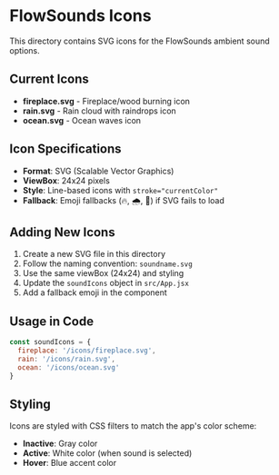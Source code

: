 # FlowSounds Icons

This directory contains SVG icons for the FlowSounds ambient sound options.

## Current Icons

- **fireplace.svg** - Fireplace/wood burning icon
- **rain.svg** - Rain cloud with raindrops icon  
- **ocean.svg** - Ocean waves icon

## Icon Specifications

- **Format**: SVG (Scalable Vector Graphics)
- **ViewBox**: 24x24 pixels
- **Style**: Line-based icons with `stroke="currentColor"`
- **Fallback**: Emoji fallbacks (🔥, 🌧️, 🌊) if SVG fails to load

## Adding New Icons

1. Create a new SVG file in this directory
2. Follow the naming convention: `soundname.svg`
3. Use the same viewBox (24x24) and styling
4. Update the `soundIcons` object in `src/App.jsx`
5. Add a fallback emoji in the component

## Usage in Code

```javascript
const soundIcons = {
  fireplace: '/icons/fireplace.svg',
  rain: '/icons/rain.svg', 
  ocean: '/icons/ocean.svg'
}
```

## Styling

Icons are styled with CSS filters to match the app's color scheme:
- **Inactive**: Gray color
- **Active**: White color (when sound is selected)
- **Hover**: Blue accent color

